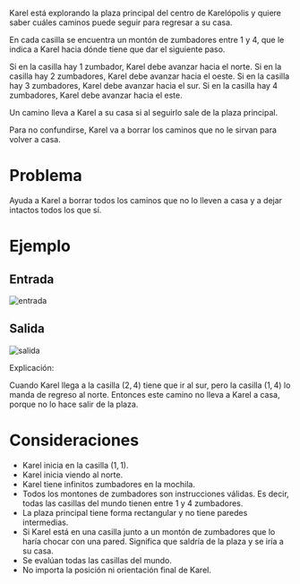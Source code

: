 Karel está explorando la plaza principal del centro de Karelópolis y quiere saber cuáles caminos puede seguir para regresar a su casa.

En cada casilla se encuentra un montón de zumbadores entre 1 y 4, que le indica a Karel hacia dónde tiene que dar el siguiente paso.

Si en la casilla hay 1 zumbador, Karel debe avanzar hacia el norte.
Si en la casilla hay 2 zumbadores, Karel debe avanzar hacia el oeste.
Si en la casilla hay 3 zumbadores, Karel debe avanzar hacia el sur.
Si en la casilla hay 4 zumbadores, Karel debe avanzar hacia el este.

Un camino lleva a Karel a su casa si al seguirlo sale de la plaza principal.

Para no confundirse, Karel va a borrar los caminos que no le sirvan para volver a casa.

# Problema

Ayuda a Karel a borrar todos los caminos que no lo lleven a casa y a dejar intactos todos los que sí.

# Ejemplo

## Entrada

![entrada](sample.in.png)

## Salida

![salida](sample.out.png)

Explicación:

Cuando Karel llega a la casilla $(2,4)$ tiene que ir al sur, pero la casilla $(1,4)$ lo manda de regreso al norte. Entonces este camino no lleva a Karel a casa, porque no lo hace salir de la plaza.

# Consideraciones

* Karel inicia en la casilla $(1,1)$.
* Karel inicia viendo al norte.
* Karel tiene infinitos zumbadores en la mochila.
* Todos los montones de zumbadores son instrucciones válidas. Es decir, todas las casillas del mundo tienen entre 1 y 4 zumbadores.
* La plaza principal tiene forma rectangular y no tiene paredes intermedias.
* Si Karel está en una casilla junto a un montón de zumbadores que lo haría chocar con una pared. Significa que saldría de la plaza y se iría a su casa.
* Se evalúan todas las casillas del mundo.
* No importa la posición ni orientación final de Karel.
